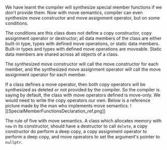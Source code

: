 
We have learnt the compiler will synthesize special member functions if we don't provide them. Now with move semantics, compiler can even synthesize move constructor and move assignment operator, but on some conditions.

The conditions are this class does not define a copy constructor, copy assignment operator or destructor; all data members of the class are either built-in type, types with defined move operations, or static data members. Built-in types and types with defined move operations are moveable. Static data members are shared across all objects of a class.

The synthesized move constructor will call the move constructor for each member, and the synthesized move assignment operator will call the move assignment operator for each member.

If a class defines a move operator, then both copy operators will be synthesized as deleted or not provided by the compiler. So the compiler is saying by default, the class with move operators defined is move-only. We would need to write the copy operators our own.
Below is a reference picture made by the man who implements move semantics.
![[SpecialMemberFunctionsDeclaration_ref.png]]

The rule of five with move semantics. A class which allocates memory with `new` in its constructor, should have a destructor to call `delete`, a copy constructor do perform a deep copy, a copy assignment operator to perform a deep copy, and move operators to set the argument's pointer to `nullptr`.




